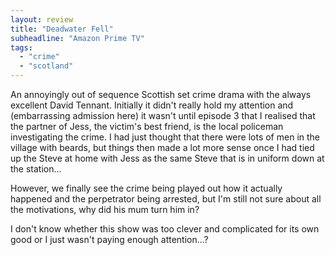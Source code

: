 ```yaml
---
layout: review
title: "Deadwater Fell"
subheadline: "Amazon Prime TV"
tags:
  - "crime"
  - "scotland"
---
```


An annoyingly out of sequence Scottish set crime drama with the always excellent David Tennant.
Initially it didn't really hold my attention and (embarrassing admission here) it wasn't until
episode 3 that I realised that the partner of Jess, the victim's best friend, is the local 
policeman investigating the crime. I had just thought that there were lots of men in the village
with beards, but things then made a lot more sense once I had tied up the Steve at home with Jess
as the same Steve that is in uniform down at the station...

However, we finally see the crime being played out how it actually happened and the 
perpetrator being arrested, but I'm still not sure about all the motivations, why
did his mum turn him in?

I don't know whether this show was too clever and complicated for its own good or
I just wasn't paying enough attention...?
